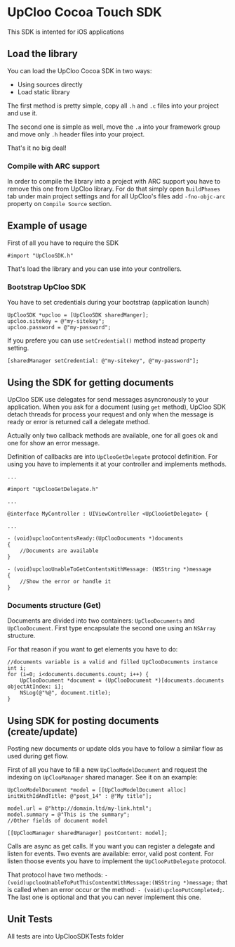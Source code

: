 # UpCloo Cocoa Touch SDK

This SDK is intented for iOS applications

## Load the library

You can load the UpCloo Cocoa SDK in two ways:

 * Using sources directly
 * Load static library

The first method is pretty simple, copy all ```.h``` and ```.c``` files
into your project and use it.

The second one is simple as well, move the ```.a``` into your framework
group and move only ```.h``` header files into your project.

That's it no big deal!

### Compile with ARC support

In order to compile the library into a project with ARC support
you have to remove this one from UpCloo library. For do that simply open
```BuildPhases``` tab under main project settings and for all 
UpCloo's files add ```-fno-objc-arc``` property on ```Compile Source```
section.

## Example of usage

First of all you have to require the SDK

```
#import "UpClooSDK.h"
```

That's load the library and you can use into your controllers.

### Bootstrap UpCloo SDK

You have to set credentials during your bootstrap (application launch)

```
UpClooSDK *upcloo = [UpClooSDK sharedManger];
upcloo.sitekey = @"my-sitekey";
upcloo.password = @"my-password";
```

If you prefere you can use ```setCredential()``` method instead property setting.

```
[sharedManager setCredential: @"my-sitekey", @"my-password"];
```

## Using the SDK for getting documents

UpCloo SDK use delegates for send messages asyncronously to your application. 
When you ask for a document (using ```get``` method), UpCloo SDK detach threads
for process your request and only when the message is ready or error is returned
call a delegate method.

Actually only two callback methods are available, one for all goes ok and one for
show an error message.

Definition of callbacks are into ```UpClooGetDelegate``` protocol definition.
For using you have to implements it at your controller and implements methods.

```
...

#import "UpClooGetDelegate.h"

...

@interface MyController : UIViewController <UpClooGetDelegate> {

...

- (void)upclooContentsReady:(UpClooDocuments *)documents 
{
    //Documents are available
}

- (void)upclooUnableToGetContentsWithMessage: (NSString *)message
{
    //Show the error or handle it
}
```

### Documents structure (Get)

Documents are divided into two containers: ```UpClooDocuments``` and ```UpClooDocument```. 
First type encapsulate the second one using an ```NSArray``` structure.

For that reason if you want to get elements you have to do:

```
//documents variable is a valid and filled UpClooDocuments instance
int i;
for (i=0; i<documents.documents.count; i++) {
    UpClooDocument *document = (UpClooDocument *)[documents.documents objectAtIndex: i];
    NSLog(@"%@", document.title);
}
```

## Using SDK for posting documents (create/update)

Posting new documents or update olds you have to follow a similar flow as 
used during get flow.

First of all you have to fill a new ```UpClooModelDocument``` and request 
the indexing on ```UpClooManager``` shared manager. See it on an example:

```
UpClooModelDocument *model = [[UpClooModelDocument alloc] initWithIdAndTitle: @"post_14" : @"My title"];

model.url = @"http://domain.ltd/my-link.html";
model.summary = @"This is the summary";
//Other fields of document model

[[UpClooManager sharedManager] postContent: model];
```

Calls are async as get calls. If you want you can register a delegate and 
listen for events. Two events are available: error, valid post content.
For listen thoose events you have to implement the ```UpClooPutDelegate```
protocol.

That protocol have two methods: ```- (void)upclooUnableToPutThisContentWithMessage:(NSString *)message;```
that is called when an error occur or the method: ```- (void)upclooPutCompleted;```. The last one is
optional and that you can never implement this one.

## Unit Tests

All tests are into UpClooSDKTests folder


